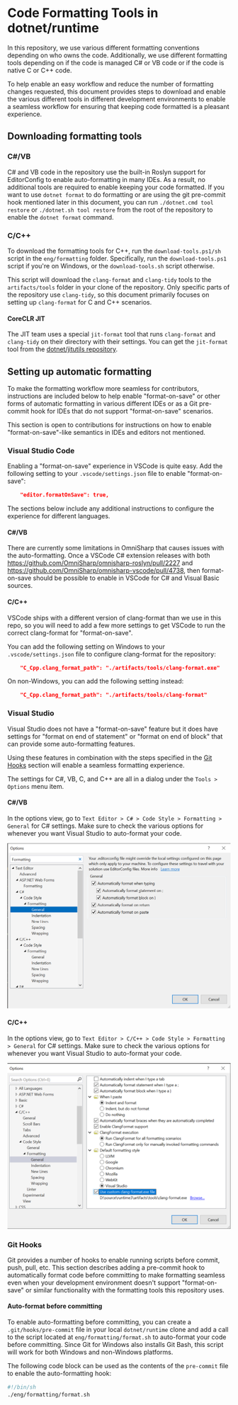 # Code Formatting Tools in dotnet/runtime

In this repository, we use various different formatting conventions depending on who owns the code. Additionally, we use different formatting tools depending on if the code is managed C# or VB code or if the code is native C or C++ code.

To help enable an easy workflow and reduce the number of formatting changes requested, this document provides steps to download and enable the various different tools in different development environments to enable a seamless workflow for ensuring that keeping code formatted is a pleasant experience.

## Downloading formatting tools

### C#/VB

C# and VB code in the repository use the built-in Roslyn support for EditorConfig to enable auto-formatting in many IDEs. As a result, no additional tools are required to enable keeping your code formatted. If you want to use `dotnet format` to do formatting or are using the git pre-commit hook mentioned later in this document, you can run `./dotnet.cmd tool restore` or `./dotnet.sh tool restore` from the root of the repository to enable the `dotnet format` command.

### C/C++

To download the formatting tools for C++, run the `download-tools.ps1/sh` script in the `eng/formatting` folder. Specifically, run the `download-tools.ps1` script if you're on Windows, or the `download-tools.sh` script otherwise.

This script will download the `clang-format` and `clang-tidy` tools to the `artifacts/tools` folder in your clone of the repository. Only specific parts of the repository use `clang-tidy`, so this document primarily focuses on setting up `clang-format` for C and C++ scenarios.

#### CoreCLR JIT

The JIT team uses a special `jit-format` tool that runs `clang-format` and `clang-tidy` on their directory with their settings. You can get the `jit-format` tool from the [dotnet/jitutils repository](https://github.com/dotnet/jitutils).

## Setting up automatic formatting

To make the formatting workflow more seamless for contributors, instructions are included below to help enable "format-on-save" or other forms of automatic formatting in various different IDEs or as a Git pre-commit hook for IDEs that do not support "format-on-save" scenarios.

This section is open to contributions for instructions on how to enable "format-on-save"-like semantics in IDEs and editors not mentioned.

### Visual Studio Code

Enabling a "format-on-save" experience in VSCode is quite easy. Add the following setting to your `.vscode/settings.json` file to enable "format-on-save":

```json
    "editor.formatOnSave": true,
```

The sections below include any additional instructions to configure the experience for different languages.

#### C#/VB

There are currently some limitations in OmniSharp that causes issues with the auto-formatting. Once a VSCode C# extension releases with both https://github.com/OmniSharp/omnisharp-roslyn/pull/2227 and https://github.com/OmniSharp/omnisharp-vscode/pull/4738, then format-on-save should be possible to enable in VSCode for C# and Visual Basic sources.

#### C/C++

VSCode ships with a different version of clang-format than we use in this repo, so you will need to add a few more settings to get VSCode to run the correct clang-format for "format-on-save".

You can add the following setting on Windows to your `.vscode/settings.json` file to configure clang-format for the repository:

```json
    "C_Cpp.clang_format_path": "./artifacts/tools/clang-format.exe"
```

On non-Windows, you can add the following setting instead:

```json
    "C_Cpp.clang_format_path": "./artifacts/tools/clang-format"
```

### Visual Studio

Visual Studio does not have a "format-on-save" feature but it does have settings for "format on end of statement" or "format on end of block" that can provide some auto-formatting features.

Using these features in combination with the steps specified in the [Git Hooks](#git-hooks) section will enable a seamless formatting experience.

The settings for C#, VB, C, and C++ are all in a dialog under the `Tools > Options` menu item.

#### C#/VB

In the options view, go to `Text Editor > C# > Code Style > Formatting > General` for C# settings. Make sure to check the various options for whenever you want Visual Studio to auto-format your code.

![C# formatting settings in Visual Studio](./vs-csharp-formatting.png)

#### C/C++

In the options view, go to `Text Editor > C/C++ > Code Style > Formatting > General` for C# settings. Make sure to check the various options for whenever you want Visual Studio to auto-format your code.

![C/C++ formatting settings in Visual Studio](./vs-cpp-formatting.png)

### Git Hooks

Git provides a number of hooks to enable running scripts before commit, push, pull, etc. This section describes adding a pre-commit hook to automatically format code before committing to make formatting seamless even when your development environment doesn't support "format-on-save" or similar functionality with the formatting tools this repository uses.

#### Auto-format before committing

To enable auto-formatting before committing, you can create a `.git/hooks/pre-commit` file in your local `dotnet/runtime` clone and add a call to the script located at `eng/formatting/format.sh` to auto-format your code before committing. Since Git for Windows also installs Git Bash, this script will work for both Windows and non-Windows platforms.

The following code block can be used as the contents of the `pre-commit` file to enable the auto-formatting hook:

```sh
#!/bin/sh
./eng/formatting/format.sh

```

